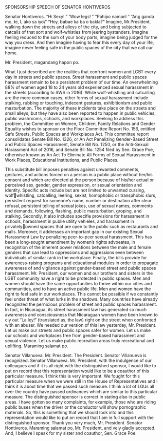 SPONSORSHIP SPEECH OF SENATOR HONTIVEROS

Senator Hontiveros. “Hi Sexy! ” 'Wow legs! ” “Pahipo namanl ” “Ang
ganda mo, te, L ako sa iyo\” “Hoy, babae ka ba o bakla?” Imagine, Mr.President, walking down the streets and alleys of the city, and being subjected to catcalls of that sort and wolf-whistles from jeering bystanders. Imagine feeling reduced to the sum of your body parts, imagine being judged for the way you dress. And then imagine having to fear this every day of your life, imagine never feeling safe in the public spaces of the city that we call our home.

Mr. President, magandang hapon po.

What I just described are the realities that confront women and LGBT
every day in streets and public spaces. Street harassment and public
spaces harassment remain to be a persistent problem of our time. An
overwhelming 88% of women aged 18 to 24 years old experienced sexual
harassment in the streets (according to SWS in 2016). While wolf-whistling
and catcalling are the more common cases, other forms of sexual
harassment include stalking, rubbing or touching, indecent gestures,
exhibitionism and public masturbation. The majority of these incidents take
place on the streets and small alleys, but they have also been reported to
happen in public vehicles, public washrooms, schools, and workplaces.
Seeking to address this problem, the Committee on Women, Children,
Family Relations and Gender Equality wishes to sponsor on the Floor
Committee Report No. 156, entitled Safe Streets, Public Spaces and
Workplaces Act. This committee report consolidates Senate Bill No. 1326, or
An Act Penalizing Gender-Based Street and Public Spaces Harassment,
Senate Bill No. 1250, or the Anti-Sexual Harassment Act of 2016, and
Senate Bill No. 1254 filed by Sen. Grace Poe, otherwise known as An Act To
Eliminate All Forms of Sexual Harassment in Work Places, Educational
Institutions, and Public Places.

This substitute bill imposes penalties against unwanted comments,
gestures, and actions forced on a person in a public place without her/his
consent and which are directed at the person because of his/her actual or
perceived sex, gender, gender expression, or sexual orientation and identity.
Specific acts include but are not limited to unwanted cursing, wolf￾whistling, catcalling, leering, sexist, homophobic or transphobic slurs,
persistent request for someone’s name, number or destination after clear
refusal, persistent telling of sexual jokes, use of sexual names, comments
and demands, following, flashing, public masturbation, groping, and
stalking.
Secondly, it also includes specifie provisions for harassment in
schools, harassment in publie utility vehieles, and harassment in privately￾owned spaces that are open to the public such as restaurants and malls.
Moreover, it addresses an important gap in our existing Sexual
Harassment Law by penalizing peer-to-peer sexual harassment. This has
been a long-sought amendment by women’s rights advoeates, in recognition
of the inherent power relations between the male and female genders that
can lead to oppressions and aggressions even between individuals of similar
rank in the workplace.
Finally, the bills provide for awareness-raising programs and
edueational modules in order to propagate awareness of and vigilance
against gender-based street and public spaces harassment.
Mr. President, our women and our brothers and sisters in the LGBT
community have a right to be protected in public spaces. Men and women
should have the same opportunities to thrive within our cities and
communities, and to have an active public life. Men and women have the
right to feel safe in our workplaces. This cannot be possible if we constantly
feel under threat of what lurks in the shadows. Many countries have
already recognized the pernicious problem of street and public spaces
harassment. In fact, in Nicaragua, its street harassment law has generated
so much awareness and consciousness that Nicaraguan women have been
known to ciy out “La ley!” (translated as, the law) right on the street when
confronted with an abuser.
We needed our version of this law yesterday, Mr. President. Let us
make our streets and public spaces safer for women. Let us make our
schools and workplaces free from gender-based harassment and sexual
violence. Let us make public recreation areas truly recreational and
uplifting.
Maraming salamat po.


Senator Villanueva. Mr. President.
The President. Senator Villanueva is recognized.
Senator Villanueva. Mr. President, with the indulgence of our
colleagues and if it is all right with the distinguished sponsor, I would like to
put on record that this representation would like to be a coauthor of this
particular measure. 1 think this is very important. We fought for this
particular measure when we were still in the House of Representatives and I
think it is about time that we passed such measure. I think a lot of LGUs
all over the country have passed ordinances which are similar to this
particular measure. The distinguished sponsor is correct in stating also in
public areas. I have gotten so many complaints, for example, those who are
riding public buses when the driver or the conductor will show pornographic
materials. So, this is something that we should look into and this
representation would like to put on record that I am in full support with the
distinguished sponsor.
Thank you very much, Mr. President.
Senator Hontiveros. Maraming salamat po, Mr. President, and veiy
gladly accepted. And, I believe I speak for my sister and coauthor, Sen.
Grace Poe.
